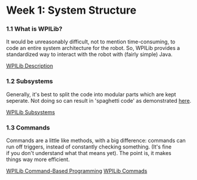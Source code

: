 # Week 1: System Structure

### 1.1 What is WPILib?

It would be unreasonably difficult, not to mention time-consuming, to  
code an entire system architecture for the robot. So, WPILib provides
a standardized way to interact with the robot with (fairly simple) Java.

[WPILib Description](https://docs.wpilib.org/en/stable/docs/software/what-is-wpilib.html)

### 1.2 Subsystems

Generally, it's best to split the code into modular parts which are kept  
seperate. Not doing so can result in 'spaghetti code' as demonstrated [here](https://www.youtube.com/watch?v=k238XpMMn38).

[WPILib Subsystems](https://docs.wpilib.org/en/stable/docs/software/commandbased/subsystems.html)

### 1.3 Commands

Commands are a little like methods, with a big difference: commands can  
run off triggers, instead of constantly checking something. (It's fine  
if you don't understand what that means yet). The point is, it makes  
things way more efficient.

[WPILib Command-Based Programming](https://docs.wpilib.org/en/stable/docs/software/commandbased/what-is-command-based.html)
[WPILib Commads](https://docs.wpilib.org/en/stable/docs/software/commandbased/commands.html)
